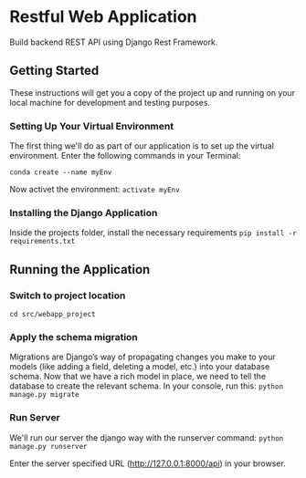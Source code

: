 # Restful Web Application

Build backend REST API using Django Rest Framework.

## Getting Started
These instructions will get you a copy of the project up and running on your local machine for development and testing purposes.

### Setting Up Your Virtual Environment
The first thing we'll do as part of our application is to set up the virtual environment. Enter the following commands in your Terminal:

`conda create --name myEnv`

Now activet the environment:
`activate myEnv`

### Installing the Django Application
Inside the projects folder, install the necessary requirements
`pip install -r requirements.txt`

## Running the Application
### Switch to project location
`cd src/webapp_project`

### Apply the schema migration
Migrations are Django’s way of propagating changes you make to your models (like adding a field, deleting a model, etc.)
into your database schema. Now that we have a rich model in place, we need to tell the database to create the relevant schema.
In your console, run this:
`python manage.py migrate`

### Run Server
We'll run our server the django way with the runserver command:
`python manage.py runserver`

Enter the server specified URL (http://127.0.0.1:8000/api) in your browser.
